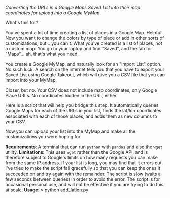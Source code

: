 *Converting the URLs in a Google Maps Saved List into their map coordinates for upload into a Google MyMap*

What's this for?

You've spent a lot of time creating a list of places in a Google Map. Helpful! Now you want to change the colors by type of place or add in other sorts of customizations, but... you can't. 
What you've created is a list of places, not a custom map. You go to your laptop and find "Saved", and the tab for "Maps"... ah, that's what you need. 

You create a Google MyMap, and naturally look for an "Import List" option. No such luck. A search on the internet tells you that you have to export your Saved List using Google Takeout, which will give you a CSV file that you can import into your MyMap. 

Closer, but no. Your CSV does not include map coordinates, only Google Place URLs. No coordinates hidden in the URL, either.

Here is a script that will help you bridge this step. It automatically queries Google Maps for each of the URLs in your list, finds the lat/lon coordinates associated with each of those places, and adds them as new columns to your CSV.

Now you can upload your list into the MyMap and make all the customizations you were hoping for.

**Requirements**: A terminal that can run `python` with `pandas` and also the `wget` utility.
**Limitations**: This uses `wget` rather than the Google API, and is therefore subject to Google's limits on how many requests you can make from the same IP address. If your list is long, you may find that it errors out. I've tried to make the script fail gracefully so that you can keep the ones it succeeded on and try again with the remainder. The script is slow (waits a few seconds between queries) in order to avoid the error. The script is for occasional personal use, and will not be effective if you are trying to do this at scale.
**Usage**: > python add_latlon.py <infilename> <outfilename>

